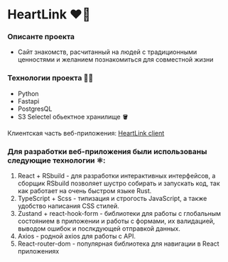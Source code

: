 # HeartLink ❤️🔗

### Описанте проекта
- Сайт знакомств, расчитанный на людей с традиционными ценностями и желанием познакомиться для совместной жизни
  
### Технологии проекта 🧑‍💻
- Python
- Fastapi
- PostgresQL
- S3 Selectel обьектное хранилище 🪣
  
Клиентская часть веб-приложения: [HeartLink client](https://github.com/FOrcedbruh/HeartLink_client)

### Для разработки веб-приложения были использованы следующие технологии ⚛️:

1) React + RSbuild - для разработки интерактивных интерфейсов,  а сборщик RSbuild позволяет шустро собирать и запускать код, так как работает на очень быстром языке Rust.
2) TypeScript + Scss - типизация и строгость JavaScript, а также удобство написания CSS стилей.
3) Zustand + react-hook-form - библиотеки для работы с глобальным состоянием в приложении и работы с формами, их валидацией, выводом ошибок и послкдующей отправкой данных.
4) Axios - родной axios для работы с API.
5) React-router-dom - популярная библиотека для навигации в React приложениях

